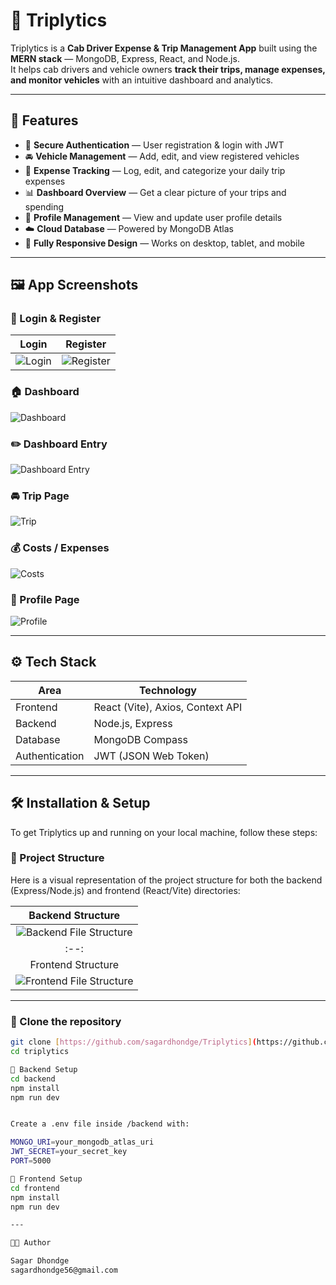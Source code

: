 # 🚗 Triplytics

Triplytics is a **Cab Driver Expense & Trip Management App** built using the **MERN stack** — MongoDB, Express, React, and Node.js.  
It helps cab drivers and vehicle owners **track their trips, manage expenses, and monitor vehicles** with an intuitive dashboard and analytics.

---

## 🌟 Features

- 🔐 **Secure Authentication** — User registration & login with JWT
- 🚘 **Vehicle Management** — Add, edit, and view registered vehicles
- 💸 **Expense Tracking** — Log, edit, and categorize your daily trip expenses
- 📊 **Dashboard Overview** — Get a clear picture of your trips and spending
- 👤 **Profile Management** — View and update user profile details
- ☁️ **Cloud Database** — Powered by MongoDB Atlas
- 📱 **Fully Responsive Design** — Works on desktop, tablet, and mobile

---

## 🖼️ App Screenshots

### 🔑 Login & Register
| Login | Register |
|:--:|:--:|
| ![Login](Assets/Login.png) | ![Register](Assets/Register.png) |

### 🏠 Dashboard
![Dashboard](Assets/Dashboard.png)

### ✏️ Dashboard Entry
![Dashboard Entry](Assets/DashboardEntry.png)

### 🚘 Trip Page
![Trip](Assets/Trip.png)

### 💰 Costs / Expenses
![Costs](Assets/Costs.png)

### 👤 Profile Page
![Profile](Assets/Profile.png)

---

## ⚙️ Tech Stack

| Area | Technology |
|------|-------------|
| Frontend | React (Vite), Axios, Context API |
| Backend | Node.js, Express |
| Database | MongoDB Compass |
| Authentication | JWT (JSON Web Token) |

---

## 🛠️ Installation & Setup

To get Triplytics up and running on your local machine, follow these steps:

### 🔹 Project Structure

Here is a visual representation of the project structure for both the backend (Express/Node.js) and frontend (React/Vite) directories:

| Backend Structure |
|:--:|
| ![Backend File Structure](Assets/Backend.png) |
|:--:|
| Frontend Structure |
|![Frontend File Structure](Assets/Frontend.png) |

---

### 🔹 Clone the repository
```bash
git clone [https://github.com/sagardhondge/Triplytics](https://github.com/sagardhondge/Triplytics)
cd triplytics

🔹 Backend Setup
cd backend
npm install
npm run dev


Create a .env file inside /backend with:

MONGO_URI=your_mongodb_atlas_uri
JWT_SECRET=your_secret_key
PORT=5000

🔹 Frontend Setup
cd frontend
npm install
npm run dev

---

🧑‍💻 Author

Sagar Dhondge
sagardhondge56@gmail.com

